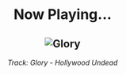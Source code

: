 <div align="center"> 
<h1>Now Playing...</h1>

![Glory](https://i.scdn.co/image/ab67616d00001e02b34bdd500b660e38dba68cb9)
--
_<p>Track: Glory - Hollywood Undead </p>_
</div>
